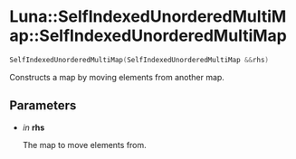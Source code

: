 # Luna::SelfIndexedUnorderedMultiMap::SelfIndexedUnorderedMultiMap

```c++
SelfIndexedUnorderedMultiMap(SelfIndexedUnorderedMultiMap &&rhs)
```

Constructs a map by moving elements from another map. 



## Parameters
* *in* **rhs**

    The map to move elements from. 


